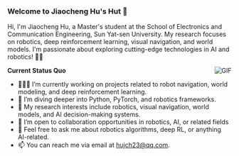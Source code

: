 ### Welcome to Jiaocheng Hu's Hut 👋

Hi, I'm Jiaocheng Hu, a Master's student at the School of Electronics and Communication Engineering, Sun Yat-sen University. My research focuses on robotics, deep reinforcement learning, visual navigation, and world models. I'm passionate about exploring cutting-edge technologies in AI and robotics! 🤖✨

  <img align="right" alt="GIF" src="https://media.giphy.com/media/iIqmM5tTjmpOB9mpbn/giphy.gif" />

**Current Status Quo**

- 👨🏻‍💻 I’m currently working on projects related to robot navigation, world modeling, and deep reinforcement learning.
- 🌱 I’m diving deeper into Python, PyTorch, and robotics frameworks.
- 🤔 My research interests include robotics, visual navigation, world models, and AI decision-making systems.
- 💼 I’m open to collaboration opportunities in robotics, AI, or related fields
- 💬 Feel free to ask me about robotics algorithms, deep RL, or anything AI-related.
- 📫  You can reach me via email at hujch23@qq.com.



